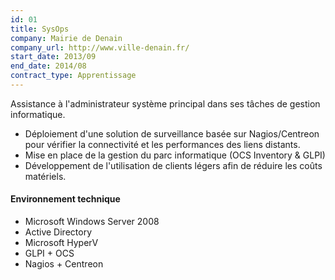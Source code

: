 ```yaml
---
id: 01
title: SysOps
company: Mairie de Denain
company_url: http://www.ville-denain.fr/
start_date: 2013/09
end_date: 2014/08
contract_type: Apprentissage
---
```


Assistance à l'administrateur système principal dans ses tâches de gestion informatique.

* Déploiement d'une solution de surveillance basée sur Nagios/Centreon pour vérifier la connectivité et les performances des liens distants.
* Mise en place de la gestion du parc informatique (OCS Inventory & GLPI)
* Développement de l'utilisation de clients légers afin de réduire les coûts matériels.

#### Environnement technique

* Microsoft Windows Server 2008
* Active Directory
* Microsoft HyperV
* GLPI + OCS
* Nagios + Centreon
